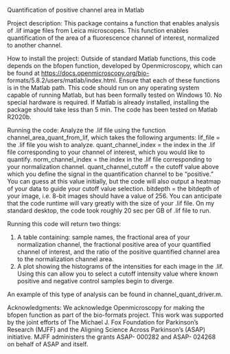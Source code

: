 Quantification of positive channel area in Matlab

Project description:
This package contains a function that enables analysis of .lif image files from Leica microscopes. This 
function enables quantification of the area of a fluorescence channel of interest, normalized to another 
channel.

How to install the project:
Outside of standard Matlab functions, this code depends on the bfopen function, developed by 
Openmicroscopy, which can be found at https://docs.openmicroscopy.org/bio-
formats/5.8.2/users/matlab/index.html. Ensure that each of these functions is in the Matlab path. This 
code should run on any operating system capable of running Matlab, but has been formally tested on 
Windows 10. No special hardware is required. If Matlab is already installed, installing the package should 
take less than 5 min. The code has been tested on Matlab R2020b.

Running the code:
Analyze the .lif file using the function channel_area_quant_from_lif, which takes the following 
arguments:
lif_file = the .lif file you wish to analyze.
quant_channel_index = the index in the .lif file corresponding to your channel of interest, which you 
would like to quantify.
norm_channel_index = the index in the .lif file corresponding to your normalization channel.
quant_channel_cutoff = the cutoff value above which you define the signal in the quantification channel 
to be “positive.” You can guess at this value initially, but the code will also output a heatmap of your 
data to guide your cutoff value selection.
bitdepth = the bitdepth of your image, i.e. 8-bit images should have a value of 256.
You can anticipate that the code runtime will vary greatly with the size of your .lif file. On my standard 
desktop, the code took roughly 20 sec per GB of .lif file to run.

Running this code will return two things:
1. A table containing: sample names, the fractional area of your normalization channel, the fractional 
positive area of your quantified channel of interest, and the ratio of the positive quantified channel area 
to the  normalization channel area.
2. A plot showing the histograms of the intensities for each image in the .lif. Using this can allow you to 
select a cutoff intensity value where known positive and negative control samples begin to diverge.

An example of this type of analysis can be found in channel_quant_driver.m.

Acknowledgments:
We acknowledge Openmicroscopy for making the bfopen function as part of the bio-formats project. 
This work was supported by the joint efforts of The Michael J. Fox Foundation for Parkinson’s Research 
(MJFF) and the Aligning Science Across Parkinson’s (ASAP) initiative. MJFF administers the grants ASAP-
000282 and ASAP- 024268 on behalf of ASAP and itself.
